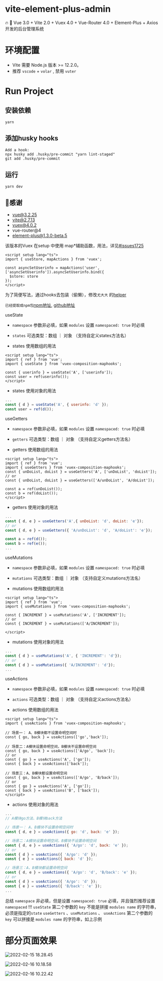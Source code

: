 # vite-element-plus-admin
🔥 🎉 Vue 3.0 + Vite 2.0 + Vuex 4.0 + Vue-Router 4.0 + Element-Plus +  Axios 开发的后台管理系统

# 环境配置

- Vite 需要 Node.js 版本 >= 12.2.0。
- 推荐 `vscode` + `volar` , 禁用 `vuter`


# Run Project
## 安装依赖
```bish
yarn
```

## 添加husky hooks

```bish
Add a hook:
npx husky add .husky/pre-commit "yarn lint-staged"
git add .husky/pre-commit
```

## 运行

```bish
yarn dev
```

## 🙏感谢

- vue@3.2.25
- vite@2.7.13
- vuex@4.0.2
- vue-router@4
- element-plus@1.3.0-beta.5

该版本的Vuex 在setup 中使用 map*辅助函数，用法，详见[#issues1725](https://github.com/vuejs/vuex/issues/1725)

```vue
<script setup lang="ts">
import { useStore, mapActions } from 'vuex';

const asyncSetUserinfo = mapActions('user',['asyncSetUserinfo']).asyncSetUserinfo.bind({
  $store: store
});
</script>
```

为了简便写法，通过hooks去包装（偷懒），修改`尤大大` 的[helper](https://github.com/vuejs/vuex/blob/main/src/helpers.js) 

`已经提取成npm包`[npm地址](https://www.npmjs.com/package/vuex-composition-maphooks), [github地址](https://github.com/asasugar/vuex-composition-maphooks)


useState
- `namespace` 参数非必填，如果 `modules` 设置 `namespaced: true` 时必填
- `states` 可选类型：数组 ｜ 对象 （支持自定义states方法名）


- states 使用数组的用法

```vue
<script setup lang="ts">
import { ref } from 'vue';
import { useState } from 'vuex-composition-maphooks';

const { userinfo } = useState('A', ['userinfo']);
const user = ref(userinfo());
</script>

```

- states 使用对象的用法

```js
...
const { d } = useState('A', { userinfo: 'd' });
const user = ref(d());
```

useGetters

- `namespace` 参数非必填，如果 `modules` 设置 `namespaced: true` 时必填
- `getters` 可选类型：数组 ｜ 对象 （支持自定义getters方法名）

- getters 使用数组的用法
```vue
<script setup lang="ts">
import { ref } from 'vue';
import { useGetters } from 'vuex-composition-maphooks';
const { unDoList, doList } = useGetters('A', ['unDoList', 'doList']);
// or
const { unDoList, doList } = useGetters(['A/unDoList', 'A/doList']);

const a = ref(unDoList());
const b = ref(doList());
</script>
```

- getters 使用对象的用法
```js
...
const { d, e } = useGetters('A',{ unDoList: 'd', doList: 'e'});
// or 
const { d, e } = useGetters({ 'A/unDoList': 'd', 'A/doList': 'e'});

const a = ref(d());
const b = ref(e());
...

```


useMutations

- `namespace` 参数非必填，如果 `modules` 设置 `namespaced: true` 时必填
- `mutations` 可选类型：数组 ｜ 对象 （支持自定义mutations方法名）


- mutations 使用数组的用法

```vue
<script setup lang="ts">
import { ref } from 'vue';
import { useMutations } from 'vuex-composition-maphooks';

const { INCREMENT } = useMutations('A', ['INCREMENT']);
// or
const { INCREMENT } = useMutations(['A/INCREMENT']);

</script>

```
- mutations 使用对象的用法

```js
...
const { d } = useMutations('A', { 'INCREMENT': 'd'});
// or
const { d } = useMutations({ 'A/INCREMENT': 'd'});
...
```

useActions
- `namespace` 参数非必填，如果 `modules` 设置 `namespaced: true` 时必填
- `actions` 可选类型：数组 ｜ 对象 （支持自定义actions方法名）


- actions 使用数组的用法

```vue
<script setup lang="ts">
import { useActions } from 'vuex-composition-maphooks';

// 场景一： A、B模块都不设置命明空间时
const { go, back } = useActions(['go','back']);

// 场景二：A模块设置命明空间，B模块不设置命明空间
const { go, back } = useActions(['A/go', 'back']);
// or
const { go } = useActions('A', ['go']);
const { back } = useActions(['back']);

// 场景三：A、B模块都设置命明空间
const { go, back } = useActions(['A/go', 'B/back']);
// or
const { go } = useActions('A', ['go']);
const { back } = useActions('B', ['back']);
</script>
```

- actions 使用对象的用法

```js
...
// A模块go方法、B模块back方法 

// 场景一： A、B模块不设置命明空间时
const { d, e } = useActions({ go: 'd', back: 'e' });

// 场景二：A模块设置命明空间，B模块不设置命明空间
const { d, e } = useActions({ 'A/go': 'd', back: 'e' });
// or
const { d } = useActions({ 'A/go': 'd' }); 
const { e } = useActions({ back: 'd' });

// 场景三：A、B模块都设置命明空间
const { d, e } = useActions({ 'A/go': 'd', 'B/back': 'e' });
// or
const { d } = useActions({ 'A/go': 'd' }); 
const { e } = useActions({ 'B/back': 'e' });
...

```

总结
`namespace` 非必填，但是设置 `namespaced: true` 必填，并且强烈推荐设置 `namespaced` !!!
`useState` 第二个参数的 `key` 不能是拼接 `modules name` 的字符串，必须是指定的`state`
`useGetters` 、`useMutations` 、 `useActions` 第二个参数的 `key` 可以拼接是 `modules name` 的字符串，如上示例

# 部分页面效果

![2022-02-15 18.28.45](https://raw.githubusercontent.com/asasugar/pic-bed/master/imgs/2022-02-15%2018.28.45.gif)

![2022-02-16 10.18.58](https://raw.githubusercontent.com/asasugar/pic-bed/master/imgs/2022-02-16%2010.18.58.gif)

![2022-02-16 10.22.42](https://raw.githubusercontent.com/asasugar/pic-bed/master/imgs/2022-02-16%2010.22.42.gif)